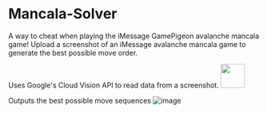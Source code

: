 # Mancala-Solver
A way to cheat when playing the iMessage GamePigeon avalanche mancala game!
Upload a screenshot of an iMessage avalanche mancala game to generate the best possible move order.

Uses Google's Cloud Vision API to read data from a screenshot.
<img src="https://user-images.githubusercontent.com/73318619/151686278-051871e2-f9be-44bc-b117-8fd23e688b21.jpg" width="48">

Outputs the best possible move sequences
![image](https://user-images.githubusercontent.com/73318619/151686264-9ed7f586-b083-42b8-bcad-773760abbf95.png)
